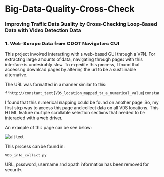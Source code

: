# Big-Data-Quality-Cross-Check
### Improving Traffic Data Quality by Cross-Checking Loop-Based Data with Video Detection Data

### 1. Web-Scrape Data from GDOT Navigators GUI
This project involved interacting with a web-based GUI through a VPN.
For extracting large amounts of data, navigating through pages with this interface is undesirably slow.
To expedite this process, I found that accessing download pages by altering the url to be a sustainable alternative.

The URL was formatted in a manner similar to this:
```
f'http://constant_text{VDS_location_mapped_to_a_numerical_value}constant_text{start}constant_text{end}constant_text'
```
I found that this numerical mapping could be found on another page.
So, my first step was to access this page and collect data on all VDS locations. 
This HTML feature multiple scrollable selection sections that needed to be interacted with a web driver.

An example of this page can be see below:

![alt text](https://i.ibb.co/h9X9Q1J/blocked-list-GUIsm.png)

This process can be found in:
```
VDS_info_collect.py
```
URL, password, username and xpath information has been removed for security.
